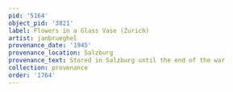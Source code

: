 ```yaml
---
pid: '5164'
object_pid: '3821'
label: Flowers in a Glass Vase (Zurich)
artist: janbrueghel
provenance_date: '1945'
provenance_location: Salzburg
provenance_text: Stored in Salzburg until the end of the war
collection: provenance
order: '1764'
---
```

